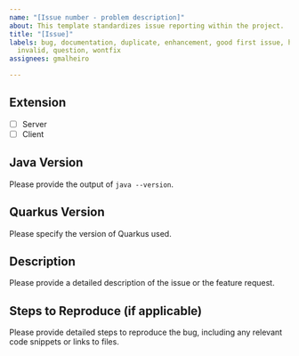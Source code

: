 ```yaml
---
name: "[Issue number - problem description]"
about: This template standardizes issue reporting within the project.
title: "[Issue]"
labels: bug, documentation, duplicate, enhancement, good first issue, help wanted,
  invalid, question, wontfix
assignees: gmalheiro

---
```


## Extension
- [ ] Server
- [ ] Client

## Java Version
Please provide the output of `java --version`.

## Quarkus Version
Please specify the version of Quarkus used.

## Description
Please provide a detailed description of the issue or the feature request.

## Steps to Reproduce (if applicable)
Please provide detailed steps to reproduce the bug, including any relevant code snippets or links to files.

